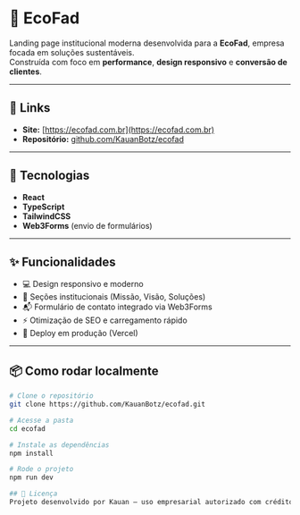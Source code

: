 # 🌿 EcoFad

Landing page institucional moderna desenvolvida para a **EcoFad**, empresa focada em soluções sustentáveis.  
Construída com foco em **performance**, **design responsivo** e **conversão de clientes**.

---

## 🔗 Links

- **Site:** [https://ecofad.com.br](https://ecofad.com.br)  
- **Repositório:** [github.com/KauanBotz/ecofad](https://github.com/KauanBotz/ecofad)

---

## 🚀 Tecnologias

- **React**
- **TypeScript**
- **TailwindCSS**
- **Web3Forms** (envio de formulários)

---

## ✨ Funcionalidades

- 💻 Design responsivo e moderno
- 🏢 Seções institucionais (Missão, Visão, Soluções)
- 📬 Formulário de contato integrado via Web3Forms
- ⚡ Otimização de SEO e carregamento rápido
- 🚀 Deploy em produção (Vercel)

---

## 📦 Como rodar localmente

```bash
# Clone o repositório
git clone https://github.com/KauanBotz/ecofad.git

# Acesse a pasta
cd ecofad

# Instale as dependências
npm install

# Rode o projeto
npm run dev

## 📄 Licença
Projeto desenvolvido por Kauan – uso empresarial autorizado com créditos.
